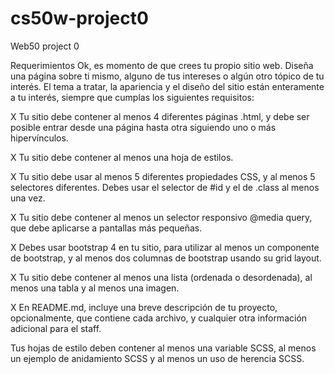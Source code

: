 # cs50w-project0
Web50 project 0



Requerimientos
Ok, es momento de que crees tu propio sitio web. Diseña una página sobre ti mismo, alguno de tus intereses o algún otro tópico de tu interés. El tema a tratar, la apariencia y el diseño del sitio están enteramente a tu interés, siempre que cumplas los siguientes requisitos:

    
X    Tu sitio debe contener al menos 4 diferentes páginas .html, y debe ser posible entrar desde una página hasta otra siguiendo uno o más hipervínculos.

X    Tu sitio debe contener al menos una hoja de estilos.

X    Tu sitio debe usar al menos 5 diferentes propiedades CSS, y al menos 5 selectores diferentes. Debes usar el selector de #id y el de .class al menos una vez.

X    Tu sitio debe contener al menos un selector responsivo @media query, que debe aplicarse a pantallas más pequeñas.

X    Debes usar bootstrap 4 en tu sitio, para utilizar al menos un componente de bootstrap, y al menos dos columnas de bootstrap usando su grid layout.

X    Tu sitio debe contener al menos una lista (ordenada o desordenada), al menos una tabla y al menos una imagen.

X    En README.md, incluye una breve descripción de tu proyecto, opcionalmente, que contiene cada archivo, y cualquier otra información adicional para el staff.


Tus hojas de estilo deben contener al menos una variable SCSS, al menos un ejemplo de anidamiento SCSS y al menos un uso de herencia SCSS.


